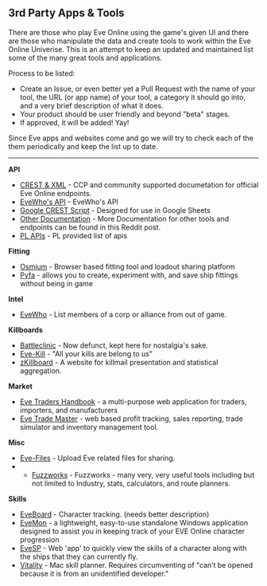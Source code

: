## 3rd Party Apps & Tools

There are those who play Eve Online using the game's given UI and there are those who manipulate the data and create tools to work within the Eve Online Univerise. This is an attempt to keep an updated and maintained list some of the many great tools and applications.

Process to be listed:

* Create an Issue, or even better yet a Pull Request with the name of your tool, the URL (or app name) of your tool, a category it should go into, and a very brief description of what it does.
* Your product should be user friendly and beyond "beta" stages.
* If approved, it will be added! Yay!

Since Eve apps and websites come and go we will try to check each of the them periodically and keep the list up to date.

***

**API**

* [CREST & XML](https://eveonline-third-party-documentation.readthedocs.org/en/latest/index.html) - CCP and community supported documetation for official Eve Online endpoints.
* [EveWho's API](http://evewho.com/faq/) - EveWho's API
* [Google CREST Script](https://github.com/nuadi/googlecrestscript) - Designed for use in Google Sheets
* [Other Documentation](https://www.reddit.com/r/evetech/comments/4mwgb7/documentation/) - More Documentation for other tools and endpoints can be found in this Reddit post.
* [PL APIs](https://tools.pandemic-legion.pl/api/) - PL provided list of apis


**Fitting**

* [Osmium](https://o.smium.org/) - Browser based fitting tool and loadout sharing platform
* [Pyfa](https://github.com/pyfa-org/Pyfa/releases) -  allows you to create, experiment with, and save ship fittings without being in game

**Intel**

* [EveWho](http://evewho.com) - List members of a corp or alliance from out of game.

**Killboards**

* [Battleclinic](http://www.battleclinic.com/) - Now defunct, kept here for nostalgia's sake.
* [Eve-Kill](https://eve-kill.net/) - "All your kills are belong to us"
* [zKillboard](https://zkillboard.com) - A website for killmail presentation and statistical aggregation.

**Market**

* [Eve Traders Handbook](http://matthewpennell.github.io/eve-traders-handbook/) - a multi-purpose web application for traders, importers, and manufacturers 
* [Eve Trade Master](http://evetrademaster.com) - web based profit tracking, sales reporting, trade simulator and inventory management tool.

**Misc**

* [Eve-Files](http://www.eve-files.com/) - Upload Eve related files for sharing.
* * [Fuzzworks](http://www.fuzzwork.co.uk) - Fuzzworks - many very, very useful tools including but not limited to Industry, stats, calculators, and route planners.

**Skills**

* [EveBoard](http://eveboard.com/) - Character tracking. (needs better description)
* [EveMon](https://evemondevteam.github.io/evemon/) - a lightweight, easy-to-use standalone Windows application designed to assist you in keeping track of your EVE Online character progression
* [EveSP](https://evesp.com/) - Web 'app' to quickly view the skills of a character along with the ships that they can currently fly. 
* [Vitality](https://github.com/sixones/vitality/releases) - Mac skill planner. Requires circumventing of "can’t be opened because it is from an unidentified developer."
